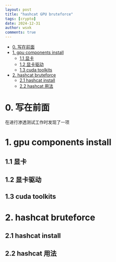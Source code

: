 ```yaml
---
layout: post
title: "hashcat GPU bruteforce"
tags: [crypto]
date: 2024-12-31
author: wsxk
comments: true
---
```


- [0. 写在前面](#0-写在前面)
- [1. gpu components install](#1-gpu-components-install)
  - [1.1 显卡](#11-显卡)
  - [1.2 显卡驱动](#12-显卡驱动)
  - [1.3 cuda toolkits](#13-cuda-toolkits)
- [2. hashcat bruteforce](#2-hashcat-bruteforce)
  - [2.1 hashcat install](#21-hashcat-install)
  - [2.2 hashcat 用法](#22-hashcat-用法)


# 0. 写在前面<br>
在进行渗透测试工作时发现了一项

# 1. gpu components install<br>

## 1.1 显卡<br>

## 1.2 显卡驱动<br>

## 1.3 cuda toolkits<br>


# 2. hashcat bruteforce<br>
## 2.1 hashcat install<br>

## 2.2 hashcat 用法<br>


<!-- Google tag (gtag.js) -->
<script async src="https://www.googletagmanager.com/gtag/js?id=G-C22S5YSYL7"></script>
<script>
  window.dataLayer = window.dataLayer || [];
  function gtag(){dataLayer.push(arguments);}
  gtag('js', new Date());

  gtag('config', 'G-C22S5YSYL7');
</script>